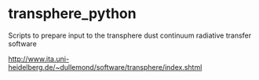 transphere_python
=================

Scripts to prepare input to the transphere dust continuum radiative transfer software


http://www.ita.uni-heidelberg.de/~dullemond/software/transphere/index.shtml

